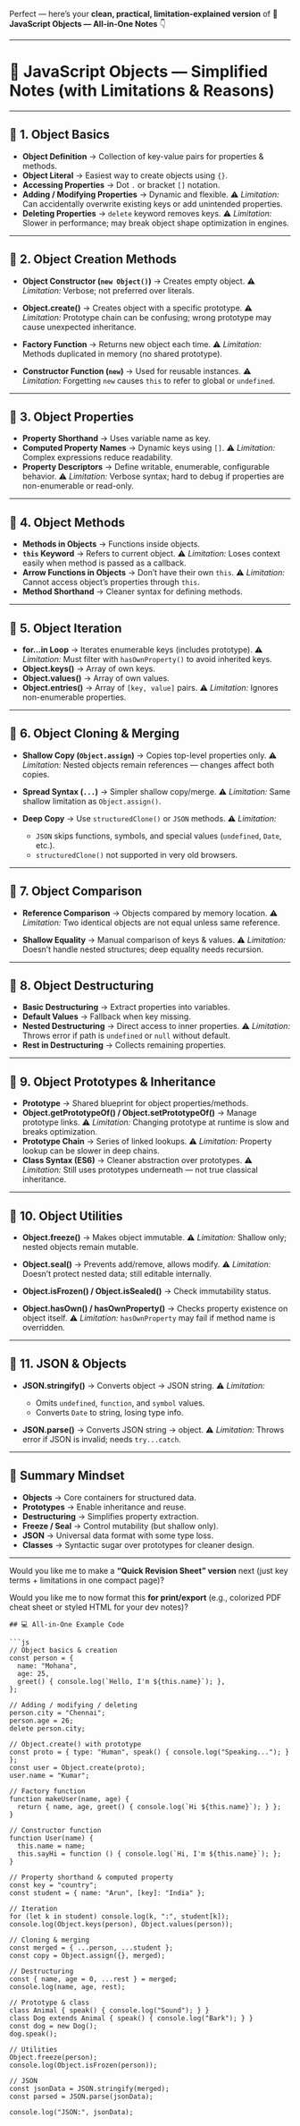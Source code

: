 Perfect — here’s your **clean, practical, limitation-explained version** of
🧠 **JavaScript Objects — All-in-One Notes** 👇

---

# 🧠 **JavaScript Objects — Simplified Notes (with Limitations & Reasons)**

---

## 🔹 **1. Object Basics**

* **Object Definition** → Collection of key-value pairs for properties & methods.
* **Object Literal** → Easiest way to create objects using `{}`.
* **Accessing Properties** → Dot `.` or bracket `[]` notation.
* **Adding / Modifying Properties** → Dynamic and flexible.
  ⚠️ *Limitation:* Can accidentally overwrite existing keys or add unintended properties.
* **Deleting Properties** → `delete` keyword removes keys.
  ⚠️ *Limitation:* Slower in performance; may break object shape optimization in engines.

---

## 🔹 **2. Object Creation Methods**

* **Object Constructor (`new Object()`)** → Creates empty object.
  ⚠️ *Limitation:* Verbose; not preferred over literals.

* **Object.create()** → Creates object with a specific prototype.
  ⚠️ *Limitation:* Prototype chain can be confusing; wrong prototype may cause unexpected inheritance.

* **Factory Function** → Returns new object each time.
  ⚠️ *Limitation:* Methods duplicated in memory (no shared prototype).

* **Constructor Function (`new`)** → Used for reusable instances.
  ⚠️ *Limitation:* Forgetting `new` causes `this` to refer to global or `undefined`.

---

## 🔹 **3. Object Properties**

* **Property Shorthand** → Uses variable name as key.
* **Computed Property Names** → Dynamic keys using `[]`.
  ⚠️ *Limitation:* Complex expressions reduce readability.
* **Property Descriptors** → Define writable, enumerable, configurable behavior.
  ⚠️ *Limitation:* Verbose syntax; hard to debug if properties are non-enumerable or read-only.

---

## 🔹 **4. Object Methods**

* **Methods in Objects** → Functions inside objects.
* **`this` Keyword** → Refers to current object.
  ⚠️ *Limitation:* Loses context easily when method is passed as a callback.
* **Arrow Functions in Objects** → Don’t have their own `this`.
  ⚠️ *Limitation:* Cannot access object’s properties through `this`.
* **Method Shorthand** → Cleaner syntax for defining methods.

---

## 🔹 **5. Object Iteration**

* **for...in Loop** → Iterates enumerable keys (includes prototype).
  ⚠️ *Limitation:* Must filter with `hasOwnProperty()` to avoid inherited keys.
* **Object.keys()** → Array of own keys.
* **Object.values()** → Array of own values.
* **Object.entries()** → Array of `[key, value]` pairs.
  ⚠️ *Limitation:* Ignores non-enumerable properties.

---

## 🔹 **6. Object Cloning & Merging**

* **Shallow Copy (`Object.assign`)** → Copies top-level properties only.
  ⚠️ *Limitation:* Nested objects remain references — changes affect both copies.

* **Spread Syntax (`...`)** → Simpler shallow copy/merge.
  ⚠️ *Limitation:* Same shallow limitation as `Object.assign()`.

* **Deep Copy** → Use `structuredClone()` or `JSON` methods.
  ⚠️ *Limitation:*

  * `JSON` skips functions, symbols, and special values (`undefined`, `Date`, etc.).
  * `structuredClone()` not supported in very old browsers.

---

## 🔹 **7. Object Comparison**

* **Reference Comparison** → Objects compared by memory location.
  ⚠️ *Limitation:* Two identical objects are not equal unless same reference.

* **Shallow Equality** → Manual comparison of keys & values.
  ⚠️ *Limitation:* Doesn’t handle nested structures; deep equality needs recursion.

---

## 🔹 **8. Object Destructuring**

* **Basic Destructuring** → Extract properties into variables.
* **Default Values** → Fallback when key missing.
* **Nested Destructuring** → Direct access to inner properties.
  ⚠️ *Limitation:* Throws error if path is `undefined` or `null` without default.
* **Rest in Destructuring** → Collects remaining properties.

---

## 🔹 **9. Object Prototypes & Inheritance**

* **Prototype** → Shared blueprint for object properties/methods.
* **Object.getPrototypeOf() / Object.setPrototypeOf()** → Manage prototype links.
  ⚠️ *Limitation:* Changing prototype at runtime is slow and breaks optimization.
* **Prototype Chain** → Series of linked lookups.
  ⚠️ *Limitation:* Property lookup can be slower in deep chains.
* **Class Syntax (ES6)** → Cleaner abstraction over prototypes.
  ⚠️ *Limitation:* Still uses prototypes underneath — not true classical inheritance.

---

## 🔹 **10. Object Utilities**

* **Object.freeze()** → Makes object immutable.
  ⚠️ *Limitation:* Shallow only; nested objects remain mutable.

* **Object.seal()** → Prevents add/remove, allows modify.
  ⚠️ *Limitation:* Doesn’t protect nested data; still editable internally.

* **Object.isFrozen() / Object.isSealed()** → Check immutability status.

* **Object.hasOwn() / hasOwnProperty()** → Checks property existence on object itself.
  ⚠️ *Limitation:* `hasOwnProperty` may fail if method name is overridden.

---

## 🔹 **11. JSON & Objects**

* **JSON.stringify()** → Converts object → JSON string.
  ⚠️ *Limitation:*

  * Omits `undefined`, `function`, and `symbol` values.
  * Converts `Date` to string, losing type info.

* **JSON.parse()** → Converts JSON string → object.
  ⚠️ *Limitation:* Throws error if JSON is invalid; needs `try...catch`.

---

## 🧩 **Summary Mindset**

* **Objects** → Core containers for structured data.
* **Prototypes** → Enable inheritance and reuse.
* **Destructuring** → Simplifies property extraction.
* **Freeze / Seal** → Control mutability (but shallow only).
* **JSON** → Universal data format with some type loss.
* **Classes** → Syntactic sugar over prototypes for cleaner design.

---

Would you like me to make a **“Quick Revision Sheet” version** next (just key terms + limitations in one compact page)?

Would you like me to now format this **for print/export** (e.g., colorized PDF cheat sheet or styled HTML for your dev notes)?
```
## 💻 All-in-One Example Code

```js
// Object basics & creation
const person = {
  name: "Mohana",
  age: 25,
  greet() { console.log(`Hello, I'm ${this.name}`); },
};

// Adding / modifying / deleting
person.city = "Chennai";
person.age = 26;
delete person.city;

// Object.create() with prototype
const proto = { type: "Human", speak() { console.log("Speaking..."); } };
const user = Object.create(proto);
user.name = "Kumar";

// Factory function
function makeUser(name, age) {
  return { name, age, greet() { console.log(`Hi ${this.name}`); } };
}

// Constructor function
function User(name) {
  this.name = name;
  this.sayHi = function () { console.log(`Hi, I'm ${this.name}`); };
}

// Property shorthand & computed property
const key = "country";
const student = { name: "Arun", [key]: "India" };

// Iteration
for (let k in student) console.log(k, ":", student[k]);
console.log(Object.keys(person), Object.values(person));

// Cloning & merging
const merged = { ...person, ...student };
const copy = Object.assign({}, merged);

// Destructuring
const { name, age = 0, ...rest } = merged;
console.log(name, age, rest);

// Prototype & class
class Animal { speak() { console.log("Sound"); } }
class Dog extends Animal { speak() { console.log("Bark"); } }
const dog = new Dog();
dog.speak();

// Utilities
Object.freeze(person);
console.log(Object.isFrozen(person));

// JSON
const jsonData = JSON.stringify(merged);
const parsed = JSON.parse(jsonData);

console.log("JSON:", jsonData);
